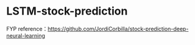 # LSTM-stock-prediction
FYP
reference：https://github.com/JordiCorbilla/stock-prediction-deep-neural-learning
